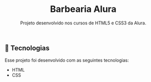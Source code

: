 <h1 align="center"> Barbearia Alura </h1>

<p align="center">
Projeto desenvolvido nos cursos de HTML5 e CSS3 da Alura. <br/>
</p>

<br>

## 🚀 Tecnologias

Esse projeto foi desenvolvido com as seguintes tecnologias:

- HTML
- CSS
